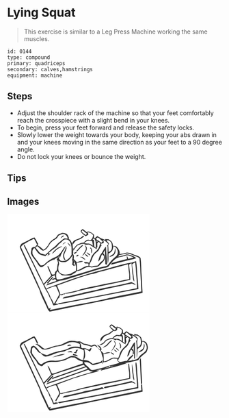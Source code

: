 # Lying Squat
> This exercise is similar to a Leg Press Machine working the same muscles.

``` 
id: 0144 
type: compound 
primary: quadriceps 
secondary: calves,hamstrings 
equipment: machine 
``` 

## Steps

 - Adjust the shoulder rack of the machine so that your feet comfortably reach the crosspiece with a slight bend in your knees.
 - To begin, press your feet forward and release the safety locks.
 - Slowly lower the weight towards your body, keeping your abs drawn in and your knees moving in the same direction as your feet to a 90 degree angle.
 - Do not lock your knees or bounce the weight.

## Tips


## Images

<svg width="250pt" height="173pt" viewBox="0 0 250 173" xmlns="http://www.w3.org/2000/svg">
  <g fill="#FFF">
    <path d="M0 0h250v173H0V0m129.3 30.94c2.4 2.93 5.28 5.56 8.58 7.45 1.42-.74 2.93-1.35 4.24-2.31 1.01-1.67-.37-3.22-1.28-4.56 3.78.52 8.5 1.68 10.06 5.55-.55 2.63-1.26 5.53-3.36 7.38-2.1 1.91-5.12-.99-7.38.62-2.19 1.14-4.16 2.68-5.59 4.7-3.95-.38-7.22 1.96-10.84 3.06-2.94 1.43-4.65 4.49-6.53 7.04-.31-.1-.94-.3-1.25-.39.05 1.16.14 3.47.19 4.63.83-1.17 1.62-2.37 2.24-3.67 2.1-2.35 3.7-5.51 6.82-6.64 3.64-1.07 7.45-3.47 11.15-1.17 2.78 2.09 6.2-.78 8.98 1.12 4.08 2.32 7.8 5.26 12 7.38l-.28-2.39 1.29-1.25-.18-6.7c.83-.87 1.66-1.73 2.49-2.6.96.85 1.93 1.7 2.89 2.55-1.3 2.77-1.62 5.89-3.06 8.6-2.26 4.89-7.62 7.15-10.36 11.7-3.43 3.95-3.35 9.51-6.1 13.83-2.92-.69-5.92-1.07-8.91-1.05.12 3.77 5 1.97 7.48 2.51.1 1.37.22 2.75.35 4.13-7.71-.4-12.96 6.56-20.27 7.87-.26-4.38-.15-8.77-.54-13.14 3.82-.89 7.83-1.07 11.48-2.63-3.87-1.6-7.84.09-11.29 1.88-1.57-2.22-3.47-4.17-5.59-5.87.36-2.99.98-6.35-1.18-8.85.83-4.25-.23-8.49-.4-12.74-.15-4.61-2.46-8.81-4.95-12.57l-2.64-.87c.28-.36.85-1.07 1.13-1.42-.93-2.02-1.51-4.21-2.71-6.1-2.22-2.93-6.15-3.19-9.52-3.42-2.26 1.2-4.72 1.92-7 3.06-2.16 2.34-3.44 5.58-6.47 7.04-3.94 2.01-7.39 4.95-9.63 8.8-2.3 4.28-5.21 8.28-9.5 10.76-3.5-2.76-6.52-6.33-10.9-7.74.52-.75 1.05-1.51 1.58-2.26-2.28-3.8-3.92-7.98-6.51-11.57-3.87.72-7.18 3.04-10.63 4.81-3.96 2.19-8.21 3.82-12.15 6.05-1.44 1.61-2.37 3.64-3.22 5.62 1.08 3.57 2.92 6.85 4.42 10.26 8.6 18.67 17.53 37.19 25.87 55.98 2.21 4.94 5.16 9.63 6.08 15.05 3.59 9.17 8.33 17.84 12.32 26.84.77 2.12 2.27 3.8 3.93 5.27 53.03-10.99 106.23-21.19 159.29-32.02 1.27-.31 2.52-.66 3.77-1.05-.85-10.11-.75-20.27-1.69-30.38-.94-10.09-.48-20.29-1.8-30.33-1.59-2.64-5.07-3.76-7.9-4.76-5.46-1.61-10.57-5.05-16.39-4.97-4.08 1.46-8.38 2.04-12.6 2.97 1.21-4.76-1.75-9.24-4.74-12.66-1.65-2.07-4.5-1.78-6.85-1.96-.41-2.39-.52-5.03-2.12-7.01-1.63-1.72-3.63-3.02-5.48-4.46-2.13-.1-4.26-.2-6.38-.37.2.5.59 1.5.78 1.99-2.36-1.49-4.95-2.54-7.6-3.38-2.35-1.26-4.55-2.79-6.98-3.9a84.337 84.337 0 0 0-4.01 3.79c-.41-.37-1.24-1.1-1.66-1.47.18-1.41.25-2.83.21-4.26-2.71-3.37-6.72-5.7-11.06-6.11-.5.42-1 .84-1.5 1.25-2.45-1.85-4.91-3.68-7.35-5.54-1.47 1.29-4.31 2.58-3.29 5m.29 9.71c-2.59 2.24-6.1 2.61-9.11 4.03-3.41 1.49-7.27 4.41-5.62 8.7 1.81-2.05 3.31-4.39 5.29-6.29 3.02-2.36 7.13-2.51 10.22-4.74 1.56-1.12 3.1-2.29 4.71-3.36-.29-.29-.86-.87-1.14-1.16-1.78.32-2.91 1.87-4.35 2.82m-8.85 24.14c.53.03 1.59.09 2.12.11 3.47-2.17 5.17-6.34 8.79-8.39.69-1.07 1.37-2.14 2.03-3.22-5.58 2.27-8.48 7.8-12.94 11.5m15.44-10.89c.77 2.63 2.84 5.19 1.94 8.05-1.47 4.22-4.66 7.52-6.48 11.57 4-3.91 8.48-8.63 8.19-14.65-.54-2.06-2.28-3.46-3.65-4.97m8.92 5.13c.7.62 1.41 1.23 2.11 1.85.32 2.64.36 5.3.45 7.95 2.14-3.25 1.83-7.46-.82-10.32-.44.13-1.31.39-1.74.52m-28.33 8.87c.1.25.29.75.38 1 2.29.77 4.52-1.51 5.59-3.33-2.09.5-4.09 1.29-5.97 2.33m22.74-1.25c.95 2.42 3.15 3.88 5.08 5.44.41-.37.83-.74 1.24-1.11-2.13-1.41-4.08-3.08-6.32-4.33m-3.26 2.93c1.39 2.31 3.25 4.94 6.28 4.76-1.71-2.03-3.5-4.25-6.28-4.76m-12.49 1.59c-1.41-.05-4.04 3.28-1.18 2.63 1.66.14 4.28-3.34 1.18-2.63m4.73 3.55c.11.26.34.78.45 1.04 3.53-.92 4.6 4.72 8.5 3.29-1.55-1.35-3.19-2.61-4.76-3.95-1.4-.11-2.79-.24-4.19-.38z"/>
    <path d="M130.48 30.63c.41-.68 1.21-2.05 1.61-2.73 2.79 1.94 5.27 4.29 8.03 6.27-.7.82-1.41 1.64-2.12 2.45a64.773 64.773 0 0 1-7.52-5.99zM89.07 39.28c1.33-3.1 5.07-3.5 7.85-4.68 5.05-.47 8.69 3.47 9.3 8.2-1.85-.19-3.7-.39-5.54-.64-3.64 1.69-6.14 4.91-9.39 7.16-3.52 2.43-5.67 6.33-9.33 8.6-5.58 3.68-9.76 9.01-15.03 13.07-3.58-1.25-7.89-1.29-10.53-4.38-2.3-2.64-4.37-5.48-6.72-8.08.97-.87 1.95-1.76 2.91-2.64 3.62 2.21 5.99 6.04 9.83 7.88 4.22-.21 7.19-3.79 9.49-6.95 2.19-3.66 4.4-7.5 7.98-9.98 3.17-2.38 7.57-3.57 9.18-7.56m4.63 2.84c2.07-1.39 4-3.01 6.34-3.94-.46-.22-1.37-.67-1.82-.89-2.15.91-3.54 2.77-4.52 4.83zM155.65 43.29c1.07-.88 1.97-2.06 3.32-2.55 3.5 1.33 5.35 5.06 8.81 6.53L165.35 50c-3.12-2.4-6.42-4.54-9.7-6.71z"/>
    <path d="M28.94 52.67c5.81-3.65 11.89-6.88 18.11-9.76 2.12 3.29 3.63 6.91 5.49 10.35a35.502 35.502 0 0 0-3.62 4.22c-1.55 0-3.22-.18-4.56.79-2.06.69-1.55 3.14-2 4.83-.2 1.91-.87 3.8-.67 5.73 2.44 7.33 9.22 12.06 12.31 19.02 1.27 1.92 3.2 3.27 4.77 4.94 1.02-.11 2.04-.21 3.06-.32 2.01-1.93 4.61-3.12 6.52-5.16 3.59-3.84 8.72-5.57 13.21-8.09.04.37.13 1.12.18 1.49 1.57-2.74 4.66-3.81 7.11-5.56-.12.65-.36 1.95-.47 2.6-.43 0-1.29.02-1.72.03 1.47 2.41 2.34 5.11 2.62 7.92-2.02 4.09-.63 8.89-2.56 13.03-2.55 1.25-3.03 3.93-3.02 6.53-1.68-.07-4.02 1.31-5.28-.22-2.82-4.7-4.16-10.11-7-14.81-.26.86-1.03 1.76-.43 2.68 2.08 4.87 4.31 9.68 6.36 14.57-4.45 4.74-8.71 9.65-13.22 14.33-10.69-21.7-21.32-43.41-32.07-65.08-.67-1.32-1.51-2.55-2.35-3.76-.9 2.14.56 4.02 1.39 5.88 5.08 9.98 9.9 20.09 14.96 30.08 4.94 10.03 9.43 20.33 15.2 29.93 2.96 6.23 5.32 12.84 9.47 18.42 1.42 2.69 2.75 5.43 3.72 8.31 3.36 4.21 4.07 9.73 6.91 14.19 3.01-.46 5.95-1.27 8.92-1.91-1.75-1.04-3.74-1.42-5.75-1.38 2.64-3.94 4.12-9.32 8.44-11.69l-1.53.24c.48-1.26.96-2.51 1.43-3.77 2.42.91 4.66.19 6.43-1.63.25.23.76.68 1.01.9.37-.34 1.09-1.01 1.45-1.35 10-.47 19.63-3.87 29.29-6.32 19.01-3.88 38.01-7.86 56.98-11.93 9.35-2.09 18.81-3.72 28.07-6.22-.01-8.48-.93-16.89-2.12-25.26-.16-2.36 2.73-2.71 4.28-3.49.92 6.31.78 12.71 1.65 19.01 1.15 4.3.23 9.1 3.03 12.89.34-2.63-.5-5.18-.75-7.77-.88-7.44-2.03-14.83-2.98-22.25 1.7-1.41 3.54-2.62 5.48-3.69.38 3.76.87 7.5 1.17 11.27.34 11.4 2.18 22.71 2.11 34.14-44.29 8.74-88.64 17.17-133 25.49-1.96.39-3.94.68-5.91.95.72.59 1.45 1.18 2.17 1.77 46.45-8.69 92.79-17.91 139.2-26.78-.54-9.32-1.32-18.65-2.24-27.95-.42-6.98-.67-14.01-1.93-20.9-3.8.93-7.31 2.95-11.28 3.18-8.54.95-16.61 4-24.98 5.73-18.44 5.92-37.59 9.52-55.89 15.96-17.68 5.16-34.93 11.7-52.21 18.03-4.54 1.76-9.46 2.78-13.55 5.52-.96-2.38-2.09-4.69-3.35-6.93 3.84-4.37 7.96-8.48 11.67-12.97 1.68-2.19 4.37-2.98 6.86-3.86.37 1.64.78 3.27 1.22 4.9-2.34.66-5.65.61-6.14 3.66 1.97-.54 3.89-1.23 5.79-1.99.68 1.14 1.36 2.28 2.06 3.41-5.04 1.75-10.19 3.14-15.14 5.15 2.38-4.29 6.51-7.18 9.25-11.16l.34-1.91c-4.38 3.1-7.69 7.4-11.17 11.43.49.22 1.47.67 1.96.9-1.09 1.21-2.17 2.44-3.19 3.72 7.09-2.94 14.51-4.88 21.61-7.78 3.45-1.28 7.22-1.01 10.73-2.02 22.44-6.99 44.84-14.1 67.39-20.76 3.7-.58 7.84-.73 10.48-3.84 5.24-6.3 10.52-14.26 19.3-15.5 4.45-.48 8.55-2.44 12.95-3.13 3.83.63 7.51 2.08 10.88 4-3.12.7-6.22 1.47-9.32 2.21-.56-1.79-1.17-3.61-2.61-4.91.12 1.73.29 3.46.49 5.18-8.99 2.14-17.88 4.73-26.83 7.04-.38 1.02-.76 2.03-1.13 3.04 9.32-2.22 18.56-4.8 27.85-7.18 5.4-1.57 11.06-2.21 16.24-4.48-4.66-3.81-10.58-5.73-16.48-6.42-4.99 1.34-9.92 2.91-15.03 3.81.34-.64 1.02-1.91 1.35-2.55 4.71-1.02 9.51-1.6 14.15-2.92 3.93.45 7.66 1.95 11.27 3.53 3.47 1.53 7.35 2.38 10.34 4.84 1.7 11.58 1.28 23.36 2.21 35.01.73 7.67.45 15.4 1.21 23.07-17.67 4.18-35.74 6.6-53.33 11.18-1.09.12-2.18.24-3.26.37-1.63.59-3.31 1-4.99 1.42-17.16 3.78-34.42 7.19-51.74 10.13-15.64 3.11-31.26 6.31-46.91 9.38-.33-1.46.77-2.49 1.52-3.59-1.26.42-2.5.9-3.78 1.29-3.24-8.83-7.74-17.17-11.52-25.78-11.6-27.74-24.9-54.74-37.4-82.08 1.24-1.93 2.79-3.65 4.79-4.81m139.97 76.65c-6.36 1.42-12.55 3.51-18.99 4.58-5.69 1.89-11.79 1.79-17.49 3.76l.06.55c-1.6.22-3.19.45-4.76.82-6.26 1.52-12.61 2.68-18.87 4.2-4 .82-9.08.63-11.63 4.43 6.03-.3 11.83-2.11 17.71-3.35 22.99-5.26 46.01-10.41 69.02-15.59 11.88-2.12 23.54-5.33 35.43-7.35 1.98.98 3.99 1.94 6.14 2.51-1.56-2.7-4.7-3.6-7.3-4.93-16.33 3.99-32.76 7.52-49.32 10.37zM149.79 43.72c.64-.36 1.94-1.06 2.58-1.42 4.41 4.36 3.11 11.2 3.28 16.79-.69-.67-2.07-2-2.76-2.67-.21-3.62-.63-7.25-.55-10.88-.64-.46-1.91-1.37-2.55-1.82z"/>
    <path d="M99.73 44.76c3.59-1.62 8.29-.24 10.26 3.23 4.14 6.91 2.75 15.24 3.06 22.89-2.34 4.75-6.53 8.81-11.49 10.76-3.03.28-7.22 1.1-9.29-1.77-1.36-1.39-1.64-3.38-2.22-5.15.36-.44 1.09-1.32 1.46-1.77.07 1.43.3 2.84.69 4.22.92-2.17 1.6-4.43 2.43-6.63 1.8-4.24 4.87-7.78 6.93-11.87-.19-.42-.59-1.28-.79-1.71-3.24 5.17-6.28 10.59-10.78 14.8-2.96 2.39-6.54 3.77-9.99 5.27-5.27 2.88-10.45 6.07-14.55 10.53-1.56 2.09-4.3 2.01-6.64 2-3.13-2.75-4.71-6.82-7.61-9.81-2.2-3.39-5.17-6.37-6.64-10.17-.37-3.75-.71-8.47 3.36-10.35 3.39 3.93 5.47 9.35 10.44 11.62 2.7 1.46 5.93 1.31 8.77 2.43 1.32-1.34 2.65-2.65 3.97-3.97.39.54.77 1.08 1.15 1.62-.46.59-1.38 1.76-1.84 2.35 1.87-1.18 3.62-2.51 5.4-3.82-1.25-.34-2.48-.7-3.7-1.13 4.18-3.19 7.97-6.9 12.51-9.61 3.58-2.18 5.29-6.32 8.86-8.5 2.3-1.58 3.8-4.11 6.25-5.46m-2.62 8.55c2.13-1.26 4.12-2.75 5.97-4.38-2.64.41-4.74 2.03-5.97 4.38m8.54-3.45c1.73 2.53 3.62 4.95 5.61 7.27-.55-3.24-2.59-5.94-5.61-7.27m-27 19.55c3.58-2.25 6.17-5.69 9.41-8.35 2.69-2.04 6.19-2.77 8.6-5.22-7.68 1.57-14.17 6.86-18.01 13.57m23.24-13.01c.19 2.16 3.4-.31.81-.54l-.81.54m.69.97c.42 5.36-4.16 9.31-4.33 14.53-.13 3.4.66 7.68 4.24 9.1-1.06-2.95-2.61-5.83-2.78-9.01 1.14-4.71 4.19-8.76 4.66-13.68-.45-.23-1.34-.71-1.79-.94zM141.63 46.4c2.48-.14 4.94.54 7.43.49.69 2.78.92 5.64 1.53 8.44-2.3-1.56-4.55-3.67-7.45-3.94-2.73-.15-5.47-.17-8.15-.8 2.05-1.63 4.15-3.31 6.64-4.19zM156.96 46.31c1.42-.28 1.91.25 1.46 1.6-1.41.29-1.9-.24-1.46-1.6zM168.68 45.08c2.4 1.24 4.53 2.89 6.65 4.56.81.82 1.62 1.65 2.44 2.47-.86 1.07-1.72 2.14-2.56 3.22.27.33.82.98 1.1 1.31.45 9.9-.55 19.84.32 29.72 1.72-5.61.97-11.55 1.16-17.31 2.53-1.41 5.18-2.93 6.74-5.45 1.09-2.4 1.32-5.07 1.89-7.61 7.76 1.33 10.48 12.91 4.42 17.86-4.78 3.92-9.23 8.26-12.77 13.36-1.12 1.82-2.84 3.48-5.07 3.65-5.17.85-10.2 2.33-15.22 3.82-19.07 6.29-38.43 11.67-57.7 17.32-4.1 1.63-8.47 2.73-12.91 1.99-1.59-4.58-1.97-10.13.75-14.37 2.52 2.9 5.33 5.5 8.63 7.49 4.84.04 9.69.35 14.53.06 2.88-.88 5.02-3.26 7.81-4.4 1.71-.54 2.54-2.12 3.39-3.56 6.47.85 11.23-4.26 16.97-6.15 2.91-1.11 6.18-.9 9 .36 2.88-.82 5.83-1.33 8.83-1.38 3.15 0 5.28-2.65 7.22-4.76 2.81-3.13 6.72-5.93 7.16-10.45.63-3.21-.43-6.61-3.05-8.64 1.17-1.74 2.32-3.51 3.44-5.29-.25 8.24.22 16.47.47 24.69.69.19 2.09.58 2.78.77.48-10.63-1.67-21.17-1.64-31.78-3.76 3.85-5.55 9.02-8.78 13.24-2.94 3.74-3.82 8.57-4.99 13.06 4.46-2.86 4.5-8.82 7.05-13.03 1.05 1.08 2.12 2.16 3.22 3.2.08 3.11-.08 6.97-3.18 8.66-3.43 1.9-5.29 5.44-7.91 8.18-3.36.55-6.93.19-10.07 1.89-1.56-.5-3.11-.98-4.66-1.47-.08-3.75 2.89-6.46 4.06-9.83 1.23-3.6 2.56-7.24 5.06-10.19 2.2-3.15 6.1-4.7 7.97-8.13 1.32-2.43 2.39-5.02 4.19-7.17.12-.34.36-1.02.47-1.36l-1.23.06-.15-2.14c2.05.14 3.78-.79 5.25-2.11-.37-1.45-.73-2.9-1.08-4.36m19.13 22.64c-1.86 3.48-6.48 3.97-8.38 7.41 3.14-1.17 6.93-1.95 8.84-5.01 2.44-3.02 2.25-7.32 1.22-10.85-.64 2.8-.53 5.77-1.68 8.45z"/>
    <path d="M174.2 46.83c.79-.52 1.59-1.04 2.39-1.56 2.63 1.31 5.93 2.74 6.57 5.98.76 3.33 1.17 6.9.13 10.21-.87 2.44-3.27 3.77-5.41 4.94-.06-3.85-.14-7.71-.68-11.54.48-1.05.96-2.1 1.44-3.14-.9-2.1-2.36-3.86-4.44-4.89zM102.79 83.58c5.51-2.23 9.33-7.16 12.22-12.17-.02 2.87-.23 5.75-.97 8.54 1.19 2.67.52 5.46-.02 8.18 1.1 1.02 2.36 1.85 3.54 2.77.38-.56 1.14-1.69 1.52-2.25-.68-.39-2.03-1.16-2.71-1.54 1.35-1.96 1.45-4.06.19-6.06l.27-.16c1.39 3.35 2.81 6.7 3.87 10.18.34 2.75.01 5.52-.03 8.27-3.62 1.07-6.63 3.27-9.79 5.19-5.44 1.17-11.64 2.26-16.67-.81-5.26-2.47-5.04-9.44-3.67-14.19 1.27-2.74.09-5.67-.63-8.38 3.46 3.2 8.53 2.84 12.88 2.43zM168.86 99.4c14.32-4.24 28.92-7.54 43.24-11.8 1.16 4.76.56 9.74 1.8 14.49.61 3.84.36 7.76.36 11.63-7.91 1.65-15.9 2.96-23.75 4.91-14.5 2.06-28.68 5.84-43.07 8.52-5.25.81-10.26 2.7-15.52 3.46-3.5.41-6.45 2.6-9.9 3.25-9.52 2.03-19.06 4.04-28.43 6.7-1.66-5.33-4.08-10.38-6.02-15.61 16.18-5.85 32.33-11.81 48.76-16.96 5.25-1.14 10.2-3.54 15.64-3.74 5.61-1.68 11.03-4.08 16.89-4.85zM82.12 126.49c1.33-.25 3-.87 3.95.51 2.17 4.22 3.55 8.81 5.65 13.08-3.25 5.52-5.78 11.54-9.69 16.64-1.91-3.57-3.19-7.53-5.89-10.64-1.36-5.33-4.48-9.82-7.15-14.53 4.35-1.77 8.45-4.25 13.13-5.06z"/>
  </g>
  <g fill="#333">
    <path d="M129.3 30.94c-1.02-2.42 1.82-3.71 3.29-5 2.44 1.86 4.9 3.69 7.35 5.54.5-.41 1-.83 1.5-1.25 4.34.41 8.35 2.74 11.06 6.11.04 1.43-.03 2.85-.21 4.26.42.37 1.25 1.1 1.66 1.47 1.3-1.31 2.63-2.57 4.01-3.79 2.43 1.11 4.63 2.64 6.98 3.9 2.65.84 5.24 1.89 7.6 3.38-.19-.49-.58-1.49-.78-1.99 2.12.17 4.25.27 6.38.37 1.85 1.44 3.85 2.74 5.48 4.46 1.6 1.98 1.71 4.62 2.12 7.01 2.35.18 5.2-.11 6.85 1.96 2.99 3.42 5.95 7.9 4.74 12.66 4.22-.93 8.52-1.51 12.6-2.97 5.82-.08 10.93 3.36 16.39 4.97 2.83 1 6.31 2.12 7.9 4.76 1.32 10.04.86 20.24 1.8 30.33.94 10.11.84 20.27 1.69 30.38-1.25.39-2.5.74-3.77 1.05-53.06 10.83-106.26 21.03-159.29 32.02-1.66-1.47-3.16-3.15-3.93-5.27-3.99-9-8.73-17.67-12.32-26.84-.92-5.42-3.87-10.11-6.08-15.05-8.34-18.79-17.27-37.31-25.87-55.98-1.5-3.41-3.34-6.69-4.42-10.26.85-1.98 1.78-4.01 3.22-5.62 3.94-2.23 8.19-3.86 12.15-6.05 3.45-1.77 6.76-4.09 10.63-4.81 2.59 3.59 4.23 7.77 6.51 11.57-.53.75-1.06 1.51-1.58 2.26 4.38 1.41 7.4 4.98 10.9 7.74 4.29-2.48 7.2-6.48 9.5-10.76 2.24-3.85 5.69-6.79 9.63-8.8 3.03-1.46 4.31-4.7 6.47-7.04 2.28-1.14 4.74-1.86 7-3.06 3.37.23 7.3.49 9.52 3.42 1.2 1.89 1.78 4.08 2.71 6.1-.28.35-.85 1.06-1.13 1.42l2.64.87c2.49 3.76 4.8 7.96 4.95 12.57.17 4.25 1.23 8.49.4 12.74 2.16 2.5 1.54 5.86 1.18 8.85 2.12 1.7 4.02 3.65 5.59 5.87 3.45-1.79 7.42-3.48 11.29-1.88-3.65 1.56-7.66 1.74-11.48 2.63.39 4.37.28 8.76.54 13.14 7.31-1.31 12.56-8.27 20.27-7.87-.13-1.38-.25-2.76-.35-4.13-2.48-.54-7.36 1.26-7.48-2.51 2.99-.02 5.99.36 8.91 1.05 2.75-4.32 2.67-9.88 6.1-13.83 2.74-4.55 8.1-6.81 10.36-11.7 1.44-2.71 1.76-5.83 3.06-8.6-.96-.85-1.93-1.7-2.89-2.55-.83.87-1.66 1.73-2.49 2.6l.18 6.7-1.29 1.25.28 2.39c-4.2-2.12-7.92-5.06-12-7.38-2.78-1.9-6.2.97-8.98-1.12-3.7-2.3-7.51.1-11.15 1.17-3.12 1.13-4.72 4.29-6.82 6.64-.62 1.3-1.41 2.5-2.24 3.67-.05-1.16-.14-3.47-.19-4.63.31.09.94.29 1.25.39 1.88-2.55 3.59-5.61 6.53-7.04 3.62-1.1 6.89-3.44 10.84-3.06 1.43-2.02 3.4-3.56 5.59-4.7 2.26-1.61 5.28 1.29 7.38-.62 2.1-1.85 2.81-4.75 3.36-7.38-1.56-3.87-6.28-5.03-10.06-5.55.91 1.34 2.29 2.89 1.28 4.56-1.31.96-2.82 1.57-4.24 2.31-3.3-1.89-6.18-4.52-8.58-7.45m1.18-.31c2.35 2.18 4.87 4.18 7.52 5.99.71-.81 1.42-1.63 2.12-2.45-2.76-1.98-5.24-4.33-8.03-6.27-.4.68-1.2 2.05-1.61 2.73m-41.41 8.65c-1.61 3.99-6.01 5.18-9.18 7.56-3.58 2.48-5.79 6.32-7.98 9.98-2.3 3.16-5.27 6.74-9.49 6.95-3.84-1.84-6.21-5.67-9.83-7.88-.96.88-1.94 1.77-2.91 2.64 2.35 2.6 4.42 5.44 6.72 8.08 2.64 3.09 6.95 3.13 10.53 4.38 5.27-4.06 9.45-9.39 15.03-13.07 3.66-2.27 5.81-6.17 9.33-8.6 3.25-2.25 5.75-5.47 9.39-7.16 1.84.25 3.69.45 5.54.64-.61-4.73-4.25-8.67-9.3-8.2-2.78 1.18-6.52 1.58-7.85 4.68m66.58 4.01c3.28 2.17 6.58 4.31 9.7 6.71l2.43-2.73c-3.46-1.47-5.31-5.2-8.81-6.53-1.35.49-2.25 1.67-3.32 2.55M28.94 52.67c-2 1.16-3.55 2.88-4.79 4.81 12.5 27.34 25.8 54.34 37.4 82.08 3.78 8.61 8.28 16.95 11.52 25.78 1.28-.39 2.52-.87 3.78-1.29-.75 1.1-1.85 2.13-1.52 3.59 15.65-3.07 31.27-6.27 46.91-9.38 17.32-2.94 34.58-6.35 51.74-10.13 1.68-.42 3.36-.83 4.99-1.42 1.08-.13 2.17-.25 3.26-.37 17.59-4.58 35.66-7 53.33-11.18-.76-7.67-.48-15.4-1.21-23.07-.93-11.65-.51-23.43-2.21-35.01-2.99-2.46-6.87-3.31-10.34-4.84-3.61-1.58-7.34-3.08-11.27-3.53-4.64 1.32-9.44 1.9-14.15 2.92-.33.64-1.01 1.91-1.35 2.55 5.11-.9 10.04-2.47 15.03-3.81 5.9.69 11.82 2.61 16.48 6.42-5.18 2.27-10.84 2.91-16.24 4.48-9.29 2.38-18.53 4.96-27.85 7.18.37-1.01.75-2.02 1.13-3.04 8.95-2.31 17.84-4.9 26.83-7.04-.2-1.72-.37-3.45-.49-5.18 1.44 1.3 2.05 3.12 2.61 4.91 3.1-.74 6.2-1.51 9.32-2.21-3.37-1.92-7.05-3.37-10.88-4-4.4.69-8.5 2.65-12.95 3.13-8.78 1.24-14.06 9.2-19.3 15.5-2.64 3.11-6.78 3.26-10.48 3.84-22.55 6.66-44.95 13.77-67.39 20.76-3.51 1.01-7.28.74-10.73 2.02-7.1 2.9-14.52 4.84-21.61 7.78 1.02-1.28 2.1-2.51 3.19-3.72-.49-.23-1.47-.68-1.96-.9 3.48-4.03 6.79-8.33 11.17-11.43l-.34 1.91c-2.74 3.98-6.87 6.87-9.25 11.16 4.95-2.01 10.1-3.4 15.14-5.15-.7-1.13-1.38-2.27-2.06-3.41-1.9.76-3.82 1.45-5.79 1.99.49-3.05 3.8-3 6.14-3.66-.44-1.63-.85-3.26-1.22-4.9-2.49.88-5.18 1.67-6.86 3.86-3.71 4.49-7.83 8.6-11.67 12.97 1.26 2.24 2.39 4.55 3.35 6.93 4.09-2.74 9.01-3.76 13.55-5.52 17.28-6.33 34.53-12.87 52.21-18.03 18.3-6.44 37.45-10.04 55.89-15.96 8.37-1.73 16.44-4.78 24.98-5.73 3.97-.23 7.48-2.25 11.28-3.18 1.26 6.89 1.51 13.92 1.93 20.9.92 9.3 1.7 18.63 2.24 27.95-46.41 8.87-92.75 18.09-139.2 26.78-.72-.59-1.45-1.18-2.17-1.77 1.97-.27 3.95-.56 5.91-.95 44.36-8.32 88.71-16.75 133-25.49.07-11.43-1.77-22.74-2.11-34.14-.3-3.77-.79-7.51-1.17-11.27-1.94 1.07-3.78 2.28-5.48 3.69.95 7.42 2.1 14.81 2.98 22.25.25 2.59 1.09 5.14.75 7.77-2.8-3.79-1.88-8.59-3.03-12.89-.87-6.3-.73-12.7-1.65-19.01-1.55.78-4.44 1.13-4.28 3.49 1.19 8.37 2.11 16.78 2.12 25.26-9.26 2.5-18.72 4.13-28.07 6.22-18.97 4.07-37.97 8.05-56.98 11.93-9.66 2.45-19.29 5.85-29.29 6.32-.36.34-1.08 1.01-1.45 1.35-.25-.22-.76-.67-1.01-.9-1.77 1.82-4.01 2.54-6.43 1.63-.47 1.26-.95 2.51-1.43 3.77l1.53-.24c-4.32 2.37-5.8 7.75-8.44 11.69 2.01-.04 4 .34 5.75 1.38-2.97.64-5.91 1.45-8.92 1.91-2.84-4.46-3.55-9.98-6.91-14.19-.97-2.88-2.3-5.62-3.72-8.31-4.15-5.58-6.51-12.19-9.47-18.42-5.77-9.6-10.26-19.9-15.2-29.93-5.06-9.99-9.88-20.1-14.96-30.08-.83-1.86-2.29-3.74-1.39-5.88.84 1.21 1.68 2.44 2.35 3.76 10.75 21.67 21.38 43.38 32.07 65.08 4.51-4.68 8.77-9.59 13.22-14.33-2.05-4.89-4.28-9.7-6.36-14.57-.6-.92.17-1.82.43-2.68 2.84 4.7 4.18 10.11 7 14.81 1.26 1.53 3.6.15 5.28.22-.01-2.6.47-5.28 3.02-6.53 1.93-4.14.54-8.94 2.56-13.03-.28-2.81-1.15-5.51-2.62-7.92.43-.01 1.29-.03 1.72-.03.11-.65.35-1.95.47-2.6-2.45 1.75-5.54 2.82-7.11 5.56-.05-.37-.14-1.12-.18-1.49-4.49 2.52-9.62 4.25-13.21 8.09-1.91 2.04-4.51 3.23-6.52 5.16-1.02.11-2.04.21-3.06.32-1.57-1.67-3.5-3.02-4.77-4.94-3.09-6.96-9.87-11.69-12.31-19.02-.2-1.93.47-3.82.67-5.73.45-1.69-.06-4.14 2-4.83 1.34-.97 3.01-.79 4.56-.79 1.1-1.5 2.3-2.91 3.62-4.22-1.86-3.44-3.37-7.06-5.49-10.35-6.22 2.88-12.3 6.11-18.11 9.76m120.85-8.95c.64.45 1.91 1.36 2.55 1.82-.08 3.63.34 7.26.55 10.88.69.67 2.07 2 2.76 2.67-.17-5.59 1.13-12.43-3.28-16.79-.64.36-1.94 1.06-2.58 1.42m-50.06 1.04c-2.45 1.35-3.95 3.88-6.25 5.46-3.57 2.18-5.28 6.32-8.86 8.5-4.54 2.71-8.33 6.42-12.51 9.61 1.22.43 2.45.79 3.7 1.13-1.78 1.31-3.53 2.64-5.4 3.82.46-.59 1.38-1.76 1.84-2.35-.38-.54-.76-1.08-1.15-1.62-1.32 1.32-2.65 2.63-3.97 3.97-2.84-1.12-6.07-.97-8.77-2.43-4.97-2.27-7.05-7.69-10.44-11.62-4.07 1.88-3.73 6.6-3.36 10.35 1.47 3.8 4.44 6.78 6.64 10.17 2.9 2.99 4.48 7.06 7.61 9.81 2.34.01 5.08.09 6.64-2 4.1-4.46 9.28-7.65 14.55-10.53 3.45-1.5 7.03-2.88 9.99-5.27 4.5-4.21 7.54-9.63 10.78-14.8.2.43.6 1.29.79 1.71-2.06 4.09-5.13 7.63-6.93 11.87-.83 2.2-1.51 4.46-2.43 6.63a18.88 18.88 0 0 1-.69-4.22c-.37.45-1.1 1.33-1.46 1.77.58 1.77.86 3.76 2.22 5.15 2.07 2.87 6.26 2.05 9.29 1.77 4.96-1.95 9.15-6.01 11.49-10.76-.31-7.65 1.08-15.98-3.06-22.89-1.97-3.47-6.67-4.85-10.26-3.23m41.9 1.64c-2.49.88-4.59 2.56-6.64 4.19 2.68.63 5.42.65 8.15.8 2.9.27 5.15 2.38 7.45 3.94-.61-2.8-.84-5.66-1.53-8.44-2.49.05-4.95-.63-7.43-.49m15.33-.09c-.44 1.36.05 1.89 1.46 1.6.45-1.35-.04-1.88-1.46-1.6m11.72-1.23c.35 1.46.71 2.91 1.08 4.36-1.47 1.32-3.2 2.25-5.25 2.11l.15 2.14 1.23-.06c-.11.34-.35 1.02-.47 1.36-1.8 2.15-2.87 4.74-4.19 7.17-1.87 3.43-5.77 4.98-7.97 8.13-2.5 2.95-3.83 6.59-5.06 10.19-1.17 3.37-4.14 6.08-4.06 9.83 1.55.49 3.1.97 4.66 1.47 3.14-1.7 6.71-1.34 10.07-1.89 2.62-2.74 4.48-6.28 7.91-8.18 3.1-1.69 3.26-5.55 3.18-8.66-1.1-1.04-2.17-2.12-3.22-3.2-2.55 4.21-2.59 10.17-7.05 13.03 1.17-4.49 2.05-9.32 4.99-13.06 3.23-4.22 5.02-9.39 8.78-13.24-.03 10.61 2.12 21.15 1.64 31.78-.69-.19-2.09-.58-2.78-.77-.25-8.22-.72-16.45-.47-24.69-1.12 1.78-2.27 3.55-3.44 5.29 2.62 2.03 3.68 5.43 3.05 8.64-.44 4.52-4.35 7.32-7.16 10.45-1.94 2.11-4.07 4.76-7.22 4.76-3 .05-5.95.56-8.83 1.38-2.82-1.26-6.09-1.47-9-.36-5.74 1.89-10.5 7-16.97 6.15-.85 1.44-1.68 3.02-3.39 3.56-2.79 1.14-4.93 3.52-7.81 4.4-4.84.29-9.69-.02-14.53-.06-3.3-1.99-6.11-4.59-8.63-7.49-2.72 4.24-2.34 9.79-.75 14.37 4.44.74 8.81-.36 12.91-1.99 19.27-5.65 38.63-11.03 57.7-17.32 5.02-1.49 10.05-2.97 15.22-3.82 2.23-.17 3.95-1.83 5.07-3.65 3.54-5.1 7.99-9.44 12.77-13.36 6.06-4.95 3.34-16.53-4.42-17.86-.57 2.54-.8 5.21-1.89 7.61-1.56 2.52-4.21 4.04-6.74 5.45-.19 5.76.56 11.7-1.16 17.31-.87-9.88.13-19.82-.32-29.72-.28-.33-.83-.98-1.1-1.31.84-1.08 1.7-2.15 2.56-3.22-.82-.82-1.63-1.65-2.44-2.47-2.12-1.67-4.25-3.32-6.65-4.56m5.52 1.75c2.08 1.03 3.54 2.79 4.44 4.89-.48 1.04-.96 2.09-1.44 3.14.54 3.83.62 7.69.68 11.54 2.14-1.17 4.54-2.5 5.41-4.94 1.04-3.31.63-6.88-.13-10.21-.64-3.24-3.94-4.67-6.57-5.98-.8.52-1.6 1.04-2.39 1.56m-71.41 36.75c-4.35.41-9.42.77-12.88-2.43.72 2.71 1.9 5.64.63 8.38-1.37 4.75-1.59 11.72 3.67 14.19 5.03 3.07 11.23 1.98 16.67.81 3.16-1.92 6.17-4.12 9.79-5.19.04-2.75.37-5.52.03-8.27-1.06-3.48-2.48-6.83-3.87-10.18l-.27.16c1.26 2 1.16 4.1-.19 6.06.68.38 2.03 1.15 2.71 1.54-.38.56-1.14 1.69-1.52 2.25-1.18-.92-2.44-1.75-3.54-2.77.54-2.72 1.21-5.51.02-8.18.74-2.79.95-5.67.97-8.54-2.89 5.01-6.71 9.94-12.22 12.17m66.07 15.82c-5.86.77-11.28 3.17-16.89 4.85-5.44.2-10.39 2.6-15.64 3.74-16.43 5.15-32.58 11.11-48.76 16.96 1.94 5.23 4.36 10.28 6.02 15.61 9.37-2.66 18.91-4.67 28.43-6.7 3.45-.65 6.4-2.84 9.9-3.25 5.26-.76 10.27-2.65 15.52-3.46 14.39-2.68 28.57-6.46 43.07-8.52 7.85-1.95 15.84-3.26 23.75-4.91 0-3.87.25-7.79-.36-11.63-1.24-4.75-.64-9.73-1.8-14.49-14.32 4.26-28.92 7.56-43.24 11.8m-86.74 27.09c-4.68.81-8.78 3.29-13.13 5.06 2.67 4.71 5.79 9.2 7.15 14.53 2.7 3.11 3.98 7.07 5.89 10.64 3.91-5.1 6.44-11.12 9.69-16.64-2.1-4.27-3.48-8.86-5.65-13.08-.95-1.38-2.62-.76-3.95-.51z"/>
    <path d="M93.7 42.12c.98-2.06 2.37-3.92 4.52-4.83.45.22 1.36.67 1.82.89-2.34.93-4.27 2.55-6.34 3.94zM129.59 40.65c1.44-.95 2.57-2.5 4.35-2.82.28.29.85.87 1.14 1.16-1.61 1.07-3.15 2.24-4.71 3.36-3.09 2.23-7.2 2.38-10.22 4.74-1.98 1.9-3.48 4.24-5.29 6.29-1.65-4.29 2.21-7.21 5.62-8.7 3.01-1.42 6.52-1.79 9.11-4.03zM97.11 53.31c1.23-2.35 3.33-3.97 5.97-4.38-1.85 1.63-3.84 3.12-5.97 4.38zM105.65 49.86c3.02 1.33 5.06 4.03 5.61 7.27a84.186 84.186 0 0 1-5.61-7.27zM120.74 64.79c4.46-3.7 7.36-9.23 12.94-11.5-.66 1.08-1.34 2.15-2.03 3.22-3.62 2.05-5.32 6.22-8.79 8.39-.53-.02-1.59-.08-2.12-.11zM136.18 53.9c1.37 1.51 3.11 2.91 3.65 4.97.29 6.02-4.19 10.74-8.19 14.65 1.82-4.05 5.01-7.35 6.48-11.57.9-2.86-1.17-5.42-1.94-8.05zM78.65 69.41c3.84-6.71 10.33-12 18.01-13.57-2.41 2.45-5.91 3.18-8.6 5.22-3.24 2.66-5.83 6.1-9.41 8.35zM101.89 56.4l.81-.54c2.59.23-.62 2.7-.81.54z"/>
    <path d="M102.58 57.37c.45.23 1.34.71 1.79.94-.47 4.92-3.52 8.97-4.66 13.68.17 3.18 1.72 6.06 2.78 9.01-3.58-1.42-4.37-5.7-4.24-9.1.17-5.22 4.75-9.17 4.33-14.53zM145.1 59.03c.43-.13 1.3-.39 1.74-.52 2.65 2.86 2.96 7.07.82 10.32-.09-2.65-.13-5.31-.45-7.95-.7-.62-1.41-1.23-2.11-1.85zM187.81 67.72c1.15-2.68 1.04-5.65 1.68-8.45 1.03 3.53 1.22 7.83-1.22 10.85-1.91 3.06-5.7 3.84-8.84 5.01 1.9-3.44 6.52-3.93 8.38-7.41zM116.77 67.9c1.88-1.04 3.88-1.83 5.97-2.33-1.07 1.82-3.3 4.1-5.59 3.33-.09-.25-.28-.75-.38-1zM139.51 66.65c2.24 1.25 4.19 2.92 6.32 4.33-.41.37-.83.74-1.24 1.11-1.93-1.56-4.13-3.02-5.08-5.44zM136.25 69.58c2.78.51 4.57 2.73 6.28 4.76-3.03.18-4.89-2.45-6.28-4.76zM123.76 71.17c3.1-.71.48 2.77-1.18 2.63-2.86.65-.23-2.68 1.18-2.63zM128.49 74.72c1.4.14 2.79.27 4.19.38 1.57 1.34 3.21 2.6 4.76 3.95-3.9 1.43-4.97-4.21-8.5-3.29-.11-.26-.34-.78-.45-1.04zM168.91 129.32c16.56-2.85 32.99-6.38 49.32-10.37 2.6 1.33 5.74 2.23 7.3 4.93-2.15-.57-4.16-1.53-6.14-2.51-11.89 2.02-23.55 5.23-35.43 7.35-23.01 5.18-46.03 10.33-69.02 15.59-5.88 1.24-11.68 3.05-17.71 3.35 2.55-3.8 7.63-3.61 11.63-4.43 6.26-1.52 12.61-2.68 18.87-4.2 1.57-.37 3.16-.6 4.76-.82l-.06-.55c5.7-1.97 11.8-1.87 17.49-3.76 6.44-1.07 12.63-3.16 18.99-4.58z"/>
  </g>
</svg>

<svg width="250pt" height="173pt" viewBox="0 0 250 173" xmlns="http://www.w3.org/2000/svg">
  <g fill="#FFF">
    <path d="M0 0h250v173H0V0m179.73 23c.88 3 3.79 4.67 5.81 6.85-.21.27-.63.82-.83 1.09-2.28 1.22-4.14 3.04-6.34 4.37-2.99 1.5-6.36 2.12-9.21 3.93-3.25 2.38-6.96 6-5.15 10.39 2.51-3.09 4.33-6.77 7.39-9.38 1.99-1.34 4.39-1.84 6.57-2.8 3.51-1.37 6.22-4.1 8.89-6.66 2.24 1.07 4.42.05 6.12-1.43-.03-1.54.21-3.06.76-4.5 2.92 1.17 6.1 2.39 7.98 5.08-.16 1.58-.59 3.11-.92 4.66-1.06 1.33-2.05 2.72-3.02 4.12-1.98-.18-3.93-.65-5.91-.57-2.69 1.04-4.91 3.01-6.73 5.19-3.71-.42-6.82 1.77-10.23 2.76-3.21 1.13-4.43 4.81-7.31 6.43-2.1 1.18-4.3 2.19-6.44 3.3 2.12-.17 4.42.04 6.27-1.2 3.36-1.5 4.73-5.39 7.92-7.1 2.53-.86 5.03-1.8 7.61-2.5 2.62-.06 4.94 1.36 7.22 2.48.35-.35 1.06-1.06 1.42-1.41 6.48.77 10.94 6.12 16.77 8.53-.21-.53-.64-1.59-.85-2.11 3.07-1.75.61-5.74.76-8.46 1.05-.82 2.18-1.55 3.28-2.29.92.82 1.85 1.64 2.78 2.46-1.56 3.54-1.81 7.65-4.3 10.77-2.89 3.49-6.77 6.06-9.25 9.91-3.34 3.87-3.36 9.28-5.9 13.57-2.57-.19-5.11-.71-7.69-.67-6.48.76-11.15 6.59-17.76 6.78-.1-4.3.2-8.62-.38-12.89 4.24-.73 8.45-1.62 12.63-2.66-4.19-1.53-8.52.07-12.41 1.67-1.03-2.34-5.53-3.75-4.21-6.5l.69-.81c-.85-3.95-4.05-6.99-7.97-7.86 1.94 2.36 4.77 4.23 5.56 7.33l.05.82c-1.62-1.02-3.17-2.14-4.9-2.97 1.68 1.93 4.14 3.14 5.32 5.51 2.19 3.35 2.12 7.53 3.87 11.08 1.76 3.87-.37 7.97-.73 11.9.83-1.13 1.56-2.33 2.28-3.53 6.43.79 11.08-4.33 16.8-6.14 2.51-.1 5.01.29 7.52.38-1.13 3.19 1.48 5.24 3.58 7.09-6.11 1.57-11.99 3.9-18.2 5.08.77.45 1.56.9 2.35 1.34 1.88-.75 3.86-1.23 5.88-1.35-5.42 1.74-10.87 3.42-16.41 4.78 2.64-1.08 5.25-2.23 7.98-3.06-.04-.45-.11-1.35-.14-1.8-5.49 1.85-10.93 3.87-16.61 5.02-4.8.91-9.46 3.56-14.45 2.27-3-1.79-4.81-4.98-7.59-7.06-2.11-1.57-3.87-3.53-5.07-5.87 4.44-1.71 9.23.15 12.75 2.99 1.46 1.24 3.37 1.81 5.24 1.19 4.44-1.21 8.9-2.39 13.33-3.63.46-1.49.87-3 1.25-4.51-1.77 1.2-3.2 3.11-5.43 3.44-4 .94-7.95 2.14-12 2.85-2.1-1.6-4.18-3.24-6.36-4.71-2.98-1.48-6.41-1.58-9.63-2.15 4.83-5.51 2.26-13.19 1.46-19.61 3.46 1.01 6.73 2.66 9.43 5.07 1.77-1.85 3.12-4.06 2.9-6.72-1.57.87-2.8 2.18-4.14 3.34-3.78-.77-7.28-4.1-11.3-2.37-1-.68-3.18-.77-2.64-2.56.2-3.04-.87-5.85-2.69-8.25 3.15 1.85 6.04 4.44 9.79 5.01 3.79.78 7.53 1.73 11.08 3.31 1.71-.68 3.39-1.48 5.17-1.97 2.18.62 3.81 2.35 5.75 3.43-.66-2.16-1.89-4.35-4.19-5.05-3.01-1.49-5.72 2.61-8.64.87-3.61-1.69-7.52-2.48-11.45-2.94-3.19-1.96-6.56-5.13-10.6-3.64-3.63-.62-7.28-1.24-10.97-1.3-8.83-.16-15.39 7.51-24.08 8.09-8.12.36-15.2 5.07-23.24 5.9-5.05-2.09-8.04-7.33-13.51-8.64-.75.13-2.24.38-2.99.51 5.67 1.09 8.39 6.69 13.22 9.12 9.71 2.02 18.08-5.06 27.58-5.44 5.27-.1 9.88-2.75 14.64-4.66 6.9-4.33 16.14-2.96 22.98.87-.02 1.73-.05 3.46-.1 5.18-6.59-1.34-14.1-1.49-19.94 2.35-6.06 3.29-13.09 3.86-19.67 5.52-4.66 1.35-9.42 2.39-13.81 4.51-1.92.67-3.92 2.15-6.04 1.37-4.52-1.34-9.38-3.02-12.1-7.16-1.94-3.15-4.57-5.71-7.44-8.01-.65-.24-1.96-.71-2.61-.95-1.31.66-2.68 1.21-3.87 2.09-.49 3.25-1.37 6.54-1.29 9.82 1.83 5.08 5.54 9.25 8.96 13.35 2.28 1.98 2.5 5.36 4.81 7.31 2.08 1.65 4.37 3.68 7.25 3.06 2.88-3.48 7.04-5.87 11.39-6.97 5.26-.4 10.56-.12 15.83-.45 4.47-.8 8.97-1.65 13.26-3.19 3.42-1.22 6.32-3.61 9.87-4.53 2.22-.05 4.44.14 6.66.31 4.13 2.94 8.28 6.26 13.58 6.64.16 1.25.34 2.51.53 3.76-15.97 5.26-31.84 10.81-47.77 16.19-1.96.62-3.92 1.54-6.02 1.3-3.71-3.99-3.38-10.72-8.23-13.75 1.79 5.31 4.33 10.32 6.5 15.48-4.38 4.79-8.69 9.64-13.18 14.33-7.57-15.17-14.96-30.43-22.5-45.62-4.16-7.3-6.94-15.34-11.42-22.45l-1.23.33c3.97 9.42 9.05 18.36 13.39 27.63 6.49 12.48 11.82 25.58 19.12 37.62 2.49 5.51 4.61 11.26 8.02 16.3 2.45 2.87 3.58 6.55 4.87 10.03 3.38 4.19 4.13 9.69 6.88 14.19 2.53-.34 4.99-.99 7.45-1.63l.67 1.52c-.31-1.12-.62-2.23-1.01-3.33-2.06.54-4.95-1.03-6.26 1.3-2.03-3.89-2.86-8.53-6.22-11.65-.08-.58-.25-1.75-.33-2.34-1.19-2.09-1.9-4.5-3.65-6.22-.13-.43-.4-1.29-.53-1.72-.89-1.36-1.73-2.76-2.57-4.15 4.46-1.64 8.55-4.29 13.3-5.07 1.32-.25 3-.88 3.92.53 2.17 4.21 3.54 8.79 5.64 13.04-2.22 4.32-4.71 8.5-7.14 12.71.43.6.88 1.2 1.32 1.81 1.47-3.27 3.48-6.23 5.34-9.27l1.93.04-1.65-.46c.48-1.2.93-2.4 1.39-3.6 2.69 1.02 5.06-.64 7.59-1.27.47-.27.94-.54 1.41-.8 5.18.23 10.03-1.73 15.05-2.59 4.16-.84 8.21-2.13 12.27-3.34 28.96-6.11 58.01-11.87 86.85-18.52.12-8.68-.96-17.3-2.1-25.89-.39-.14-1.15-.43-1.53-.57.64 4.06.29 8.21 1.14 12.23 1.01 4.32.67 8.79.65 13.19-10.77 1.83-21.34 4.69-32.16 6.19-17.41 3.6-34.81 7.25-52.09 11.42-11.86 4.03-24.38 5.58-36.37 9.17-1.64-5.33-4.1-10.35-5.99-15.58 5.98-2.16 12-4.19 17.89-6.56 5.91-1.96 11.49-4.86 17.65-6.03 8.15-2.87 16.43-5.35 24.77-7.57 4.17-.12 7.96-1.92 11.95-2.87-1.14-.65-2.3-1.26-3.45-1.88l3.71.66c-.41-.48-1.23-1.45-1.64-1.93 2.73 1.64 5.24-.99 8.08-.3-.6.21-1.8.61-2.4.81.61 2.11 3.23.2 4.71.19 12.53-4.08 25.63-6.28 38.01-10.78.89.03 2.68.1 3.57.14-.98-.31-2.93-.93-3.91-1.23 7.9-1.63 16-2.77 23.65-5.38 3.73-5.6 9.14-9.62 14.33-13.76 1.49-3.57 3.31-7.38 1.93-11.29-.23-4.94-4.62-9.25-9.73-8.16-.7-2.44-.54-5.31-2.35-7.29-1.62-1.61-3.55-2.84-5.33-4.25-2.11-.2-4.21-.43-6.29-.81.17.56.52 1.7.69 2.27-2.05-.99-4.05-2.06-6.03-3.17l-1.83.12c-2-1.75-4.25-3.14-6.66-4.22a54.22 54.22 0 0 0-4.19 3.82c-.39-.38-1.16-1.15-1.54-1.53.09-1.49.33-3 .03-4.47-2.79-3.23-6.73-5.52-11.02-5.93-.09.51-.28 1.54-.38 2.05-2.43-1.7-4.69-3.65-7.18-5.26-2.02-1.76-4.09.98-4.92 2.67M42.14 42.91c-5.01 2.85-10.21 5.32-15.41 7.79-2.67 1.05-3.54 4.1-4.72 6.45.65 2.44 1.9 4.66 2.88 6.98 9.93 21.31 19.91 42.6 29.65 64 2.98 4.76 3.35 10.5 5.93 15.43 3.58 7.69 7.26 15.33 10.85 23.01.7 1.61 2.08 2.75 3.26 3.99 26.8-5.57 53.67-10.79 80.48-16.34 27.54-5.64 55.17-10.84 82.64-16.82-.1-4.41-.84-8.78-.65-13.2-.68.62-1.36 1.24-2.04 1.85.05 2.99.22 5.97.55 8.95-16.08 3.87-32.48 6.3-48.6 10.04-1.62.32-3.23.62-4.83 1.01-35.41 7.99-71.21 14.13-106.74 21.59-.51-1.49.74-2.48 1.69-3.4-1.35.27-2.67.62-4 .95-4.71-12.32-11.42-23.81-15.89-36.23-10.81-23.92-21.97-47.67-33.03-71.47 1.14-1.63 2.34-3.28 4.08-4.32 5.92-3.9 12.29-7.09 18.63-10.24 2.5 3.18 3.61 7.16 5.88 10.47l1.57-.42c-1.38-4.36-3.69-8.43-6.25-12.2-2.15-.06-4.02 1.32-5.93 2.13m134.23 10.53c-2.2 3.23-6.11 4.49-8.8 7.21 3.39-1.44 7.41-2.24 9.58-5.52 2.04-3.09 5.62-4.85 7.1-8.33-3.04 1.66-5.95 3.71-7.88 6.64m10.56-5.98c.8 2.21 2.29 4.19 2.63 6.55-.79 2.52-2.18 4.78-3.37 7.12-1.34 1.81-2.55 3.75-3.21 5.92 2.83-4.16 7.06-7.88 7.44-13.21.37-2.68-1.78-4.67-3.49-6.38m9.09 4.21c2.18 3.03 3.38 6.79 1.7 10.39.41-.23 1.24-.69 1.66-.92 1.27-3.4.57-8.27-3.36-9.47m-90.51 5.99c2.48-.31 4.95-.75 7.39-1.31-2.39-1.61-6.24-1.98-7.39 1.31m85.01 2.9c1.25 2.49 3.43 4.3 5.91 5.47-1.27-2.44-3.37-4.41-5.91-5.47m-3.39 3.08c1.59 1.95 3.18 4.36 6.02 4.18-1.74-1.74-3.54-3.59-6.02-4.18m-5.3 4.47c.61 2.22 2.43 3.68 4.42 4.65.41-.21 1.23-.63 1.63-.84-2.06-1.2-4.02-2.56-6.05-3.81m51.39 20.91c.44 12 1.27 23.97 1.78 35.96.64-.76 1.29-1.51 1.94-2.26-.12-7.27-.94-14.5-1.31-21.76-.42-7.49-.4-15-1.16-22.47-2.85 2.85-1.18 7.01-1.25 10.53m-7.07-3.27c-1.45 2.89-.63 6.06-.35 9.1.45 11.59 1.99 23.1 2.35 34.7-46.34 8.95-92.64 18.12-139.09 26.46.73.59 1.45 1.19 2.17 1.79 46.29-8.85 92.58-17.68 138.91-26.3.28-11.56-1.9-23.08-2.27-34.64-.37-3.71-.12-7.65-1.72-11.11m-7.18 2.88c-.13 6.85.32 13.74 1.63 20.47.03 3.06.57 6.1 2.22 8.75.69-2.95-.61-5.85-.74-8.79-1-6.81-1.47-13.73-3.11-20.43m-58.7 11.51c.24 2.92 2.94-1.38 0 0m15.77 27.79c-1.88.49-4.03.48-5.64 1.66-.38.86-.13 1.53.75 2.02 16.06-3.46 32.1-7.07 48.22-10.23 1.95.96 3.91 1.9 5.99 2.57-1.3-2.91-4.63-3.67-7.19-5.05-13.96 3.37-27.95 6.72-42.13 9.03m-10.96 2.22c-5 1.52-10.07 2.79-15.21 3.73-5.85 2.05-12.24 1.58-17.96 4.15-7.65 1.96-15.43 3.34-23.11 5.2-3.97.83-9.12.57-11.54 4.48 6.04-.39 11.87-2.14 17.77-3.4 18.3-4.15 36.59-8.35 54.93-12.33-1.35-1.11-2.91-3.02-4.88-1.83z"/>
    <path d="M180.86 23.97c.59-.63 1.79-1.89 2.39-2.52 2.53 2.08 4.93 4.35 7.75 6.05l-2.1 2.52c-2.88-1.75-5.26-4.16-8.04-6.05zM206.73 36.85c.63-.77 1.88-2.31 2.5-3.08 3.63 1.49 5.62 5.17 9.07 6.93-.55.92-1.1 1.83-1.65 2.74-3.45-1.97-6.61-4.4-9.92-6.59zM200.92 36.69c2.24-1.75 3.63.62 5.07 2.05.09 4.51-.15 9.06.66 13.53l-3.48-2.08c-.4-4.53 1.64-10.02-2.25-13.5zM223.41 39.58c3.83-1.93 8.22.68 10.27 3.98.67 3.4 1.8 6.98.66 10.4-.28 3.06-3.13 4.6-5.41 6.1.16-4.96-2-10.37.59-14.98-1.2-2.63-3.39-4.53-6.11-5.5zM185.8 43.79c2.27-1.56 4.63-3 7.07-4.27 2.5.86 5.13.72 7.73.89 1.13 2.65.84 5.59.9 8.39-2.68-1.68-5.29-4.22-8.7-3.97-2.39.1-4.77-.12-7-1.04zM207.96 39.96c1.44-.4 1.9.08 1.39 1.44-1.43.42-1.89-.05-1.39-1.44z"/>
    <path d="M219.2 38.72c3.64 1.51 6.8 4.02 9.35 7-1.41 1.45-2.53 3.14-1.74 5.21 1.23 9.11.23 18.32.76 27.47 1.2-5.09.88-10.35 1.33-15.52 2.19-1.7 4.75-3.07 6.34-5.43 1.2-2.44 1.54-5.18 2.18-7.79 6.01.79 8.51 8.08 7.22 13.33-1.75 4.74-6.43 7.36-10.17 10.39-2.63 1.8-3.5 5.29-6.38 6.8-2.52 1.36-5.43 1.63-8.2 2.15l-.48-2.52c.01.66.04 1.98.06 2.64-2.36.49-4.73 1-7.1 1.41 2.79-3.37 6.15-6.21 8.94-9.59-.35-.71-.69-1.41-1.04-2.11-1.41 2.9-4.7 3.88-6.53 6.4-1.29 1.67-2.43 3.45-3.57 5.22-5.26-1.18-10.53 3.95-15.31.31-.45-2.31 1.13-4.22 2.13-6.13 2.53-4.06 3.23-9.02 6.23-12.82 2.47-4.08 7.45-5.99 9.37-10.46 1.08-2.42 2.32-4.78 4.12-6.75-.76-1.04-1.51-2.09-2.25-3.14.85.08 2.56.22 3.41.29.93-.8 1.86-1.59 2.8-2.38-.51-1.32-1-2.65-1.47-3.98m-2.99 23.65c-3.3 4-4.4 9.16-5.6 14.08 1.32-1.14 2.42-2.5 3.48-3.87.68-3.1 1.76-6.08 3.26-8.87 1.12.96 2.21 1.93 3.34 2.88-.08 1.57-.17 3.13-.27 4.7.61.28 1.22.54 1.85.78.12-3.08.28-6.22-1.39-8.96-.48-.21-1.45-.65-1.94-.87 1.15-1.75 2.26-3.52 3.4-5.28-.41 7.43 1.05 14.82.39 22.25.38.14 1.14.43 1.53.57.31-9.6-.11-19.2-.04-28.79-4.15 2.35-5.13 7.78-8.01 11.38m23.78-9.58c-.1 3.32.12 7.12-2.23 9.79-2.1 2.53-6.04 3.01-7.3 6.29 2.98-1.22 6.46-2.04 8.47-4.78 2.37-3.17 3.14-7.79 1.06-11.3zM43.67 63.11c-.03-1.92 1.98-2.69 3.18-3.81 2.83 2.77 5.46 5.71 7.95 8.78.88 1.4 2.55 1.48 4.02 1.65 2.39 2.81 5.18 6.21 9.14 6.42 7.07-1.09 13.53-4.39 20.22-6.75 4.05-1.01 8.18-1.7 12.29-2.43 3.45-2.36 7.65-2.95 11.38-4.72 7.47-2.43 15.88-1.37 22.58 2.74.9 5.82.09 11.56-1.22 17.23-6.5-.88-10.71-7.04-17.34-7.3-5.49-.54-9.89 3.55-14.78 5.35-6.13 2.02-12.58 3.7-19.08 2.96-7.07-.64-14.38.93-20.14 5.2-2.15 2.27-5 .09-6.49-1.77-3.36-5.29-7.67-9.91-11.01-15.21-1.57-2.51-.84-5.58-.7-8.34m75.3 1.45c.59.05 1.77.17 2.36.22-.48 1.04-.94 2.08-1.4 3.13-.87.27-2.62.83-3.49 1.1 1.51.99 3.29 1.12 5.05 1.12.29-2.47 1.6-4.5 3.27-6.27-1.94.22-3.86.47-5.79.7m-12.73 3.22c.01.18.04.54.05.72 2.79-.05 5.57.12 8.36.29-.81-.86-1.64-1.7-2.49-2.52-1.97.52-3.94 1.03-5.92 1.51M78.55 77.5c5.6-.67 10.94-2.63 16.49-3.56 2.25-.39 4.36-1.31 6.38-2.32-8.08-.68-15.53 3.13-22.87 5.88m37.14-6.03l-.36 1.96c3.05.78 6.11 1.64 9.27 1.9-2.36-2.42-5.65-3.41-8.91-3.86zM81.18 107.68c17.54-6.07 35.33-11.38 53-17.05l3.03 2.61c-19.28 6.59-38.5 13.35-57.78 19.93-.21.57-.64 1.71-.86 2.28 20.02-6.98 40.13-13.81 60.1-20.95.86 1.01 1.73 2.01 2.57 3.03-17.05 6.39-34.39 11.99-51.52 18.19-6.12 2.38-12.66 3.56-18.58 6.48-1.28.44-1.84 1.72-2.56 2.75 7.96-3.44 16.4-5.41 24.5-8.49 16.35-5.84 32.79-11.41 49.15-17.22 2.45 1.87 5.26 3.2 8.42 3.22-3.79 1.34-7.7 2.29-11.55 3.44-21.74 5.96-42.76 14.13-64.04 21.52-2.29.86-4.72 1.55-6.59 3.21-1.02-2.38-2.17-4.7-3.46-6.94 2.72-3.16 5.62-6.15 8.42-9.24 2.3-2.53 4.28-5.73 7.75-6.77M69.83 120l.52 1.24 1.1.07c3.03-3.49 6.49-6.66 9.15-10.43l.01-2.1c-3.98 3.32-7.6 7.13-10.78 11.22z"/>
  </g>
  <g fill="#333">
    <path d="M179.73 23c.83-1.69 2.9-4.43 4.92-2.67 2.49 1.61 4.75 3.56 7.18 5.26.1-.51.29-1.54.38-2.05 4.29.41 8.23 2.7 11.02 5.93.3 1.47.06 2.98-.03 4.47.38.38 1.15 1.15 1.54 1.53a54.22 54.22 0 0 1 4.19-3.82c2.41 1.08 4.66 2.47 6.66 4.22l1.83-.12c1.98 1.11 3.98 2.18 6.03 3.17-.17-.57-.52-1.71-.69-2.27 2.08.38 4.18.61 6.29.81 1.78 1.41 3.71 2.64 5.33 4.25 1.81 1.98 1.65 4.85 2.35 7.29 5.11-1.09 9.5 3.22 9.73 8.16 1.38 3.91-.44 7.72-1.93 11.29-5.19 4.14-10.6 8.16-14.33 13.76-7.65 2.61-15.75 3.75-23.65 5.38.98.3 2.93.92 3.91 1.23-.89-.04-2.68-.11-3.57-.14-12.38 4.5-25.48 6.7-38.01 10.78-1.48.01-4.1 1.92-4.71-.19.6-.2 1.8-.6 2.4-.81-2.84-.69-5.35 1.94-8.08.3.41.48 1.23 1.45 1.64 1.93l-3.71-.66c1.15.62 2.31 1.23 3.45 1.88-3.99.95-7.78 2.75-11.95 2.87-8.34 2.22-16.62 4.7-24.77 7.57-6.16 1.17-11.74 4.07-17.65 6.03-5.89 2.37-11.91 4.4-17.89 6.56 1.89 5.23 4.35 10.25 5.99 15.58 11.99-3.59 24.51-5.14 36.37-9.17 17.28-4.17 34.68-7.82 52.09-11.42 10.82-1.5 21.39-4.36 32.16-6.19.02-4.4.36-8.87-.65-13.19-.85-4.02-.5-8.17-1.14-12.23.38.14 1.14.43 1.53.57 1.14 8.59 2.22 17.21 2.1 25.89-28.84 6.65-57.89 12.41-86.85 18.52-4.06 1.21-8.11 2.5-12.27 3.34-5.02.86-9.87 2.82-15.05 2.59-.47.26-.94.53-1.41.8-2.53.63-4.9 2.29-7.59 1.27-.46 1.2-.91 2.4-1.39 3.6l1.65.46-1.93-.04c-1.86 3.04-3.87 6-5.34 9.27-.44-.61-.89-1.21-1.32-1.81 2.43-4.21 4.92-8.39 7.14-12.71-2.1-4.25-3.47-8.83-5.64-13.04-.92-1.41-2.6-.78-3.92-.53-4.75.78-8.84 3.43-13.3 5.07.84 1.39 1.68 2.79 2.57 4.15.13.43.4 1.29.53 1.72 1.75 1.72 2.46 4.13 3.65 6.22.08.59.25 1.76.33 2.34 3.36 3.12 4.19 7.76 6.22 11.65 1.31-2.33 4.2-.76 6.26-1.3.39 1.1.7 2.21 1.01 3.33l-.67-1.52c-2.46.64-4.92 1.29-7.45 1.63-2.75-4.5-3.5-10-6.88-14.19-1.29-3.48-2.42-7.16-4.87-10.03-3.41-5.04-5.53-10.79-8.02-16.3-7.3-12.04-12.63-25.14-19.12-37.62-4.34-9.27-9.42-18.21-13.39-27.63l1.23-.33c4.48 7.11 7.26 15.15 11.42 22.45 7.54 15.19 14.93 30.45 22.5 45.62 4.49-4.69 8.8-9.54 13.18-14.33-2.17-5.16-4.71-10.17-6.5-15.48 4.85 3.03 4.52 9.76 8.23 13.75 2.1.24 4.06-.68 6.02-1.3 15.93-5.38 31.8-10.93 47.77-16.19-.19-1.25-.37-2.51-.53-3.76-5.3-.38-9.45-3.7-13.58-6.64-2.22-.17-4.44-.36-6.66-.31-3.55.92-6.45 3.31-9.87 4.53-4.29 1.54-8.79 2.39-13.26 3.19-5.27.33-10.57.05-15.83.45-4.35 1.1-8.51 3.49-11.39 6.97-2.88.62-5.17-1.41-7.25-3.06-2.31-1.95-2.53-5.33-4.81-7.31-3.42-4.1-7.13-8.27-8.96-13.35-.08-3.28.8-6.57 1.29-9.82 1.19-.88 2.56-1.43 3.87-2.09.65.24 1.96.71 2.61.95 2.87 2.3 5.5 4.86 7.44 8.01 2.72 4.14 7.58 5.82 12.1 7.16 2.12.78 4.12-.7 6.04-1.37 4.39-2.12 9.15-3.16 13.81-4.51 6.58-1.66 13.61-2.23 19.67-5.52 5.84-3.84 13.35-3.69 19.94-2.35.05-1.72.08-3.45.1-5.18-6.84-3.83-16.08-5.2-22.98-.87-4.76 1.91-9.37 4.56-14.64 4.66-9.5.38-17.87 7.46-27.58 5.44-4.83-2.43-7.55-8.03-13.22-9.12.75-.13 2.24-.38 2.99-.51 5.47 1.31 8.46 6.55 13.51 8.64 8.04-.83 15.12-5.54 23.24-5.9 8.69-.58 15.25-8.25 24.08-8.09 3.69.06 7.34.68 10.97 1.3 4.04-1.49 7.41 1.68 10.6 3.64 3.93.46 7.84 1.25 11.45 2.94 2.92 1.74 5.63-2.36 8.64-.87 2.3.7 3.53 2.89 4.19 5.05-1.94-1.08-3.57-2.81-5.75-3.43-1.78.49-3.46 1.29-5.17 1.97-3.55-1.58-7.29-2.53-11.08-3.31-3.75-.57-6.64-3.16-9.79-5.01 1.82 2.4 2.89 5.21 2.69 8.25-.54 1.79 1.64 1.88 2.64 2.56 4.02-1.73 7.52 1.6 11.3 2.37 1.34-1.16 2.57-2.47 4.14-3.34.22 2.66-1.13 4.87-2.9 6.72-2.7-2.41-5.97-4.06-9.43-5.07.8 6.42 3.37 14.1-1.46 19.61 3.22.57 6.65.67 9.63 2.15 2.18 1.47 4.26 3.11 6.36 4.71 4.05-.71 8-1.91 12-2.85 2.23-.33 3.66-2.24 5.43-3.44a88.58 88.58 0 0 1-1.25 4.51c-4.43 1.24-8.89 2.42-13.33 3.63-1.87.62-3.78.05-5.24-1.19-3.52-2.84-8.31-4.7-12.75-2.99 1.2 2.34 2.96 4.3 5.07 5.87 2.78 2.08 4.59 5.27 7.59 7.06 4.99 1.29 9.65-1.36 14.45-2.27 5.68-1.15 11.12-3.17 16.61-5.02.03.45.1 1.35.14 1.8-2.73.83-5.34 1.98-7.98 3.06 5.54-1.36 10.99-3.04 16.41-4.78-2.02.12-4 .6-5.88 1.35-.79-.44-1.58-.89-2.35-1.34 6.21-1.18 12.09-3.51 18.2-5.08-2.1-1.85-4.71-3.9-3.58-7.09-2.51-.09-5.01-.48-7.52-.38-5.72 1.81-10.37 6.93-16.8 6.14-.72 1.2-1.45 2.4-2.28 3.53.36-3.93 2.49-8.03.73-11.9-1.75-3.55-1.68-7.73-3.87-11.08-1.18-2.37-3.64-3.58-5.32-5.51 1.73.83 3.28 1.95 4.9 2.97l-.05-.82c-.79-3.1-3.62-4.97-5.56-7.33 3.92.87 7.12 3.91 7.97 7.86l-.69.81c-1.32 2.75 3.18 4.16 4.21 6.5 3.89-1.6 8.22-3.2 12.41-1.67a175.95 175.95 0 0 1-12.63 2.66c.58 4.27.28 8.59.38 12.89 6.61-.19 11.28-6.02 17.76-6.78 2.58-.04 5.12.48 7.69.67 2.54-4.29 2.56-9.7 5.9-13.57 2.48-3.85 6.36-6.42 9.25-9.91 2.49-3.12 2.74-7.23 4.3-10.77-.93-.82-1.86-1.64-2.78-2.46-1.1.74-2.23 1.47-3.28 2.29-.15 2.72 2.31 6.71-.76 8.46.21.52.64 1.58.85 2.11-5.83-2.41-10.29-7.76-16.77-8.53-.36.35-1.07 1.06-1.42 1.41-2.28-1.12-4.6-2.54-7.22-2.48-2.58.7-5.08 1.64-7.61 2.5-3.19 1.71-4.56 5.6-7.92 7.1-1.85 1.24-4.15 1.03-6.27 1.2 2.14-1.11 4.34-2.12 6.44-3.3 2.88-1.62 4.1-5.3 7.31-6.43 3.41-.99 6.52-3.18 10.23-2.76 1.82-2.18 4.04-4.15 6.73-5.19 1.98-.08 3.93.39 5.91.57.97-1.4 1.96-2.79 3.02-4.12.33-1.55.76-3.08.92-4.66-1.88-2.69-5.06-3.91-7.98-5.08-.55 1.44-.79 2.96-.76 4.5-1.7 1.48-3.88 2.5-6.12 1.43-2.67 2.56-5.38 5.29-8.89 6.66-2.18.96-4.58 1.46-6.57 2.8-3.06 2.61-4.88 6.29-7.39 9.38-1.81-4.39 1.9-8.01 5.15-10.39 2.85-1.81 6.22-2.43 9.21-3.93 2.2-1.33 4.06-3.15 6.34-4.37.2-.27.62-.82.83-1.09-2.02-2.18-4.93-3.85-5.81-6.85m1.13.97c2.78 1.89 5.16 4.3 8.04 6.05l2.1-2.52c-2.82-1.7-5.22-3.97-7.75-6.05-.6.63-1.8 1.89-2.39 2.52m25.87 12.88c3.31 2.19 6.47 4.62 9.92 6.59.55-.91 1.1-1.82 1.65-2.74-3.45-1.76-5.44-5.44-9.07-6.93-.62.77-1.87 2.31-2.5 3.08m-5.81-.16c3.89 3.48 1.85 8.97 2.25 13.5l3.48 2.08c-.81-4.47-.57-9.02-.66-13.53-1.44-1.43-2.83-3.8-5.07-2.05m22.49 2.89c2.72.97 4.91 2.87 6.11 5.5-2.59 4.61-.43 10.02-.59 14.98 2.28-1.5 5.13-3.04 5.41-6.1 1.14-3.42.01-7-.66-10.4-2.05-3.3-6.44-5.91-10.27-3.98m-37.61 4.21c2.23.92 4.61 1.14 7 1.04 3.41-.25 6.02 2.29 8.7 3.97-.06-2.8.23-5.74-.9-8.39-2.6-.17-5.23-.03-7.73-.89-2.44 1.27-4.8 2.71-7.07 4.27m22.16-3.83c-.5 1.39-.04 1.86 1.39 1.44.51-1.36.05-1.84-1.39-1.44m11.24-1.24c.47 1.33.96 2.66 1.47 3.98-.94.79-1.87 1.58-2.8 2.38-.85-.07-2.56-.21-3.41-.29.74 1.05 1.49 2.1 2.25 3.14-1.8 1.97-3.04 4.33-4.12 6.75-1.92 4.47-6.9 6.38-9.37 10.46-3 3.8-3.7 8.76-6.23 12.82-1 1.91-2.58 3.82-2.13 6.13 4.78 3.64 10.05-1.49 15.31-.31 1.14-1.77 2.28-3.55 3.57-5.22 1.83-2.52 5.12-3.5 6.53-6.4.35.7.69 1.4 1.04 2.11-2.79 3.38-6.15 6.22-8.94 9.59 2.37-.41 4.74-.92 7.1-1.41-.02-.66-.05-1.98-.06-2.64l.48 2.52c2.77-.52 5.68-.79 8.2-2.15 2.88-1.51 3.75-5 6.38-6.8 3.74-3.03 8.42-5.65 10.17-10.39 1.29-5.25-1.21-12.54-7.22-13.33-.64 2.61-.98 5.35-2.18 7.79-1.59 2.36-4.15 3.73-6.34 5.43-.45 5.17-.13 10.43-1.33 15.52-.53-9.15.47-18.36-.76-27.47-.79-2.07.33-3.76 1.74-5.21-2.55-2.98-5.71-5.49-9.35-7M43.67 63.11c-.14 2.76-.87 5.83.7 8.34 3.34 5.3 7.65 9.92 11.01 15.21 1.49 1.86 4.34 4.04 6.49 1.77 5.76-4.27 13.07-5.84 20.14-5.2 6.5.74 12.95-.94 19.08-2.96 4.89-1.8 9.29-5.89 14.78-5.35 6.63.26 10.84 6.42 17.34 7.3 1.31-5.67 2.12-11.41 1.22-17.23-6.7-4.11-15.11-5.17-22.58-2.74-3.73 1.77-7.93 2.36-11.38 4.72-4.11.73-8.24 1.42-12.29 2.43-6.69 2.36-13.15 5.66-20.22 6.75-3.96-.21-6.75-3.61-9.14-6.42-1.47-.17-3.14-.25-4.02-1.65-2.49-3.07-5.12-6.01-7.95-8.78-1.2 1.12-3.21 1.89-3.18 3.81m37.51 44.57c-3.47 1.04-5.45 4.24-7.75 6.77-2.8 3.09-5.7 6.08-8.42 9.24 1.29 2.24 2.44 4.56 3.46 6.94 1.87-1.66 4.3-2.35 6.59-3.21 21.28-7.39 42.3-15.56 64.04-21.52 3.85-1.15 7.76-2.1 11.55-3.44-3.16-.02-5.97-1.35-8.42-3.22-16.36 5.81-32.8 11.38-49.15 17.22-8.1 3.08-16.54 5.05-24.5 8.49.72-1.03 1.28-2.31 2.56-2.75 5.92-2.92 12.46-4.1 18.58-6.48 17.13-6.2 34.47-11.8 51.52-18.19-.84-1.02-1.71-2.02-2.57-3.03-19.97 7.14-40.08 13.97-60.1 20.95.22-.57.65-1.71.86-2.28 19.28-6.58 38.5-13.34 57.78-19.93l-3.03-2.61c-17.67 5.67-35.46 10.98-53 17.05z"/>
    <path d="M42.14 42.91c1.91-.81 3.78-2.19 5.93-2.13 2.56 3.77 4.87 7.84 6.25 12.2l-1.57.42c-2.27-3.31-3.38-7.29-5.88-10.47-6.34 3.15-12.71 6.34-18.63 10.24-1.74 1.04-2.94 2.69-4.08 4.32 11.06 23.8 22.22 47.55 33.03 71.47 4.47 12.42 11.18 23.91 15.89 36.23 1.33-.33 2.65-.68 4-.95-.95.92-2.2 1.91-1.69 3.4 35.53-7.46 71.33-13.6 106.74-21.59 1.6-.39 3.21-.69 4.83-1.01 16.12-3.74 32.52-6.17 48.6-10.04-.33-2.98-.5-5.96-.55-8.95.68-.61 1.36-1.23 2.04-1.85-.19 4.42.55 8.79.65 13.2-27.47 5.98-55.1 11.18-82.64 16.82-26.81 5.55-53.68 10.77-80.48 16.34-1.18-1.24-2.56-2.38-3.26-3.99-3.59-7.68-7.27-15.32-10.85-23.01-2.58-4.93-2.95-10.67-5.93-15.43-9.74-21.4-19.72-42.69-29.65-64-.98-2.32-2.23-4.54-2.88-6.98 1.18-2.35 2.05-5.4 4.72-6.45 5.2-2.47 10.4-4.94 15.41-7.79zM176.37 53.44c1.93-2.93 4.84-4.98 7.88-6.64-1.48 3.48-5.06 5.24-7.1 8.33-2.17 3.28-6.19 4.08-9.58 5.52 2.69-2.72 6.6-3.98 8.8-7.21zM186.93 47.46c1.71 1.71 3.86 3.7 3.49 6.38-.38 5.33-4.61 9.05-7.44 13.21.66-2.17 1.87-4.11 3.21-5.92 1.19-2.34 2.58-4.6 3.37-7.12-.34-2.36-1.83-4.34-2.63-6.55zM216.21 62.37c2.88-3.6 3.86-9.03 8.01-11.38-.07 9.59.35 19.19.04 28.79-.39-.14-1.15-.43-1.53-.57.66-7.43-.8-14.82-.39-22.25-1.14 1.76-2.25 3.53-3.4 5.28.49.22 1.46.66 1.94.87 1.67 2.74 1.51 5.88 1.39 8.96-.63-.24-1.24-.5-1.85-.78.1-1.57.19-3.13.27-4.7-1.13-.95-2.22-1.92-3.34-2.88-1.5 2.79-2.58 5.77-3.26 8.87-1.06 1.37-2.16 2.73-3.48 3.87 1.2-4.92 2.3-10.08 5.6-14.08zM196.02 51.67c3.93 1.2 4.63 6.07 3.36 9.47-.42.23-1.25.69-1.66.92 1.68-3.6.48-7.36-1.7-10.39zM239.99 52.79c2.08 3.51 1.31 8.13-1.06 11.3-2.01 2.74-5.49 3.56-8.47 4.78 1.26-3.28 5.2-3.76 7.3-6.29 2.35-2.67 2.13-6.47 2.23-9.79zM105.51 57.66c1.15-3.29 5-2.92 7.39-1.31-2.44.56-4.91 1-7.39 1.31zM190.52 60.56c2.54 1.06 4.64 3.03 5.91 5.47-2.48-1.17-4.66-2.98-5.91-5.47zM118.97 64.56c1.93-.23 3.85-.48 5.79-.7-1.67 1.77-2.98 3.8-3.27 6.27-1.76 0-3.54-.13-5.05-1.12.87-.27 2.62-.83 3.49-1.1.46-1.05.92-2.09 1.4-3.13-.59-.05-1.77-.17-2.36-.22zM187.13 63.64c2.48.59 4.28 2.44 6.02 4.18-2.84.18-4.43-2.23-6.02-4.18z"/>
    <path d="M106.24 67.78c1.98-.48 3.95-.99 5.92-1.51.85.82 1.68 1.66 2.49 2.52-2.79-.17-5.57-.34-8.36-.29-.01-.18-.04-.54-.05-.72zM181.83 68.11c2.03 1.25 3.99 2.61 6.05 3.81-.4.21-1.22.63-1.63.84-1.99-.97-3.81-2.43-4.42-4.65zM78.55 77.5c7.34-2.75 14.79-6.56 22.87-5.88-2.02 1.01-4.13 1.93-6.38 2.32-5.55.93-10.89 2.89-16.49 3.56zM115.69 71.47c3.26.45 6.55 1.44 8.91 3.86-3.16-.26-6.22-1.12-9.27-1.9l.36-1.96zM233.22 89.02c.07-3.52-1.6-7.68 1.25-10.53.76 7.47.74 14.98 1.16 22.47.37 7.26 1.19 14.49 1.31 21.76-.65.75-1.3 1.5-1.94 2.26-.51-11.99-1.34-23.96-1.78-35.96zM226.15 85.75c1.6 3.46 1.35 7.4 1.72 11.11.37 11.56 2.55 23.08 2.27 34.64-46.33 8.62-92.62 17.45-138.91 26.3-.72-.6-1.44-1.2-2.17-1.79 46.45-8.34 92.75-17.51 139.09-26.46-.36-11.6-1.9-23.11-2.35-34.7-.28-3.04-1.1-6.21.35-9.1z"/>
    <path d="M218.97 88.63c1.64 6.7 2.11 13.62 3.11 20.43.13 2.94 1.43 5.84.74 8.79-1.65-2.65-2.19-5.69-2.22-8.75-1.31-6.73-1.76-13.62-1.63-20.47zM160.27 100.14c2.94-1.38.24 2.92 0 0zM69.83 120c3.18-4.09 6.8-7.9 10.78-11.22l-.01 2.1c-2.66 3.77-6.12 6.94-9.15 10.43l-1.1-.07-.52-1.24zM176.04 127.93c14.18-2.31 28.17-5.66 42.13-9.03 2.56 1.38 5.89 2.14 7.19 5.05-2.08-.67-4.04-1.61-5.99-2.57-16.12 3.16-32.16 6.77-48.22 10.23-.88-.49-1.13-1.16-.75-2.02 1.61-1.18 3.76-1.17 5.64-1.66zM165.08 130.15c1.97-1.19 3.53.72 4.88 1.83-18.34 3.98-36.63 8.18-54.93 12.33-5.9 1.26-11.73 3.01-17.77 3.4 2.42-3.91 7.57-3.65 11.54-4.48 7.68-1.86 15.46-3.24 23.11-5.2 5.72-2.57 12.11-2.1 17.96-4.15 5.14-.94 10.21-2.21 15.21-3.73z"/>
  </g>
</svg>
